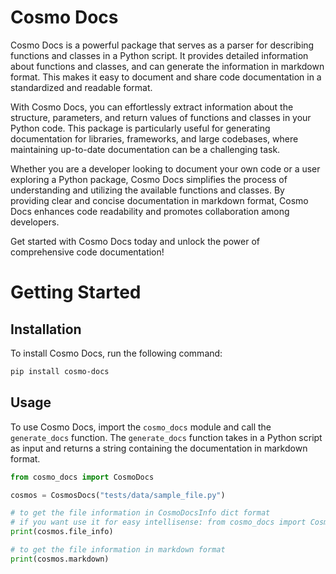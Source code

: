 # Cosmo Docs

Cosmo Docs is a powerful package that serves as a parser for describing functions and classes in a Python script. It provides detailed information about functions and classes, and can generate the information in markdown format. This makes it easy to document and share code documentation in a standardized and readable format.

With Cosmo Docs, you can effortlessly extract information about the structure, parameters, and return values of functions and classes in your Python code. This package is particularly useful for generating documentation for libraries, frameworks, and large codebases, where maintaining up-to-date documentation can be a challenging task.

Whether you are a developer looking to document your own code or a user exploring a Python package, Cosmo Docs simplifies the process of understanding and utilizing the available functions and classes. By providing clear and concise documentation in markdown format, Cosmo Docs enhances code readability and promotes collaboration among developers.

Get started with Cosmo Docs today and unlock the power of comprehensive code documentation!

# Getting Started

## Installation

To install Cosmo Docs, run the following command:

```bash
pip install cosmo-docs
```

## Usage

To use Cosmo Docs, import the `cosmo_docs` module and call the `generate_docs` function. The `generate_docs` function takes in a Python script as input and returns a string containing the documentation in markdown format.

```python
from cosmo_docs import CosmoDocs

cosmos = CosmosDocs("tests/data/sample_file.py")

# to get the file information in CosmoDocsInfo dict format
# if you want use it for easy intellisense: from cosmo_docs import CosmoDocsInfo
print(cosmos.file_info)

# to get the file information in markdown format
print(cosmos.markdown)
```
